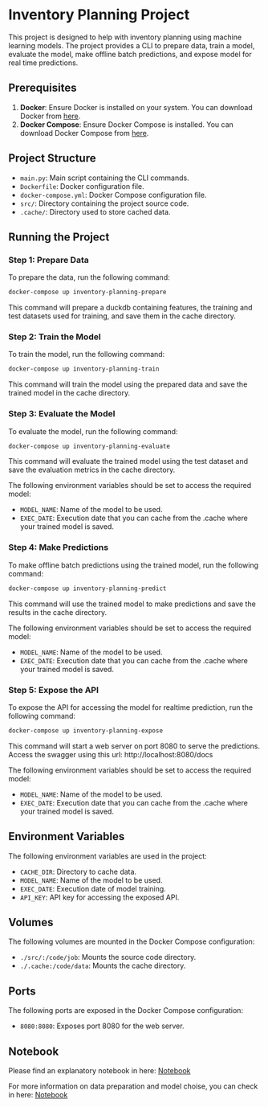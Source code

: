 # Inventory Planning Project

This project is designed to help with inventory planning using machine learning models. The project provides a CLI to prepare data, train a model, evaluate the model, make offline batch predictions, and expose model for real time predictions.

## Prerequisites

1. **Docker**: Ensure Docker is installed on your system. You can download Docker from [here](https://www.docker.com/get-started).
2. **Docker Compose**: Ensure Docker Compose is installed. You can download Docker Compose from [here](https://docs.docker.com/compose/install/).

## Project Structure

- `main.py`: Main script containing the CLI commands.
- `Dockerfile`: Docker configuration file.
- `docker-compose.yml`: Docker Compose configuration file.
- `src/`: Directory containing the project source code.
- `.cache/`: Directory used to store cached data.

## Running the Project

### Step 1: Prepare Data

To prepare the data, run the following command:

```sh
docker-compose up inventory-planning-prepare
```

This command will prepare a duckdb containing features, the training and test datasets used for training, and save them in the cache directory.

### Step 2: Train the Model

To train the model, run the following command:

```sh
docker-compose up inventory-planning-train
```

This command will train the model using the prepared data and save the trained model in the cache directory.

### Step 3: Evaluate the Model

To evaluate the model, run the following command:

```sh
docker-compose up inventory-planning-evaluate
```

This command will evaluate the trained model using the test dataset and save the evaluation metrics in the cache directory.

The following environment variables should be set to access the required model:

- `MODEL_NAME`: Name of the model to be used.
- `EXEC_DATE`: Execution date that you can cache from the .cache where your trained model is saved.

### Step 4: Make Predictions

To make offline batch predictions using the trained model, run the following command:

```sh
docker-compose up inventory-planning-predict
```

This command will use the trained model to make predictions and save the results in the cache directory.


The following environment variables should be set to access the required model:

- `MODEL_NAME`: Name of the model to be used.
- `EXEC_DATE`: Execution date that you can cache from the .cache where your trained model is saved.

### Step 5: Expose the API

To expose the API for accessing the model for realtime prediction, run the following command:

```sh
docker-compose up inventory-planning-expose
```

This command will start a web server on port 8080 to serve the predictions.
Access the swagger using this url: http://localhost:8080/docs


The following environment variables should be set to access the required model:

- `MODEL_NAME`: Name of the model to be used.
- `EXEC_DATE`: Execution date that you can cache from the .cache where your trained model is saved.

## Environment Variables

The following environment variables are used in the project:

- `CACHE_DIR`: Directory to cache data.
- `MODEL_NAME`: Name of the model to be used.
- `EXEC_DATE`: Execution date of model training.
- `API_KEY`: API key for accessing the exposed API.

## Volumes

The following volumes are mounted in the Docker Compose configuration:

- `./src/:/code/job`: Mounts the source code directory.
- `./.cache:/code/data`: Mounts the cache directory.

## Ports

The following ports are exposed in the Docker Compose configuration:

- `8080:8080`: Exposes port 8080 for the web server.

## Notebook

Please find an explanatory notebook in here: [Notebook](src/main.ipynb)

For more information on data preparation and model choise, you can check in here: [Notebook](src/exploration.ipynb)
